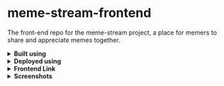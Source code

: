 # meme-stream-frontend

The front-end repo for the meme-stream project, a place for memers to share and appreciate memes together.

<details>
    <summary><b>Built using</b></summary>
    <ul>
        <li>HTML5/CSS3</li>
        <li>JavaScript</li>
        <li>BULMA CSS</li>
        <li>FontAwesome</li>
    </ul>
</details>

<details>
    <summary><b>Deployed using</b></summary>
    <ul>
        <li>Netlify</li>
    </ul>
</details>

<details>
    <summary><b>Frontend Link</b></summary>
    <ul>
        <li>
            <a href="https://xmeme-shaw8wit.netlify.app/">XMEME</a>
        </li>
    </ul>
</details>

<details>
    <summary><b>Screenshots</b></summary>
    <ul>
        <li>
            <details>
                <summary>Desktop</summary>
                <img src="./screenshots/desktop.png" alt="desktop">
            </details>
        </li>
        <li>
            <details>
                <summary>Mobile</summary>
                <img src="./screenshots/mobile.png" alt="mobile">
            </details>
        </li>
        <li>
            <details>
                <summary>Tablet</summary>
                <img src="./screenshots/tablet.png" alt="tablet">
            </details>
        </li>
    </ul>
</details>
